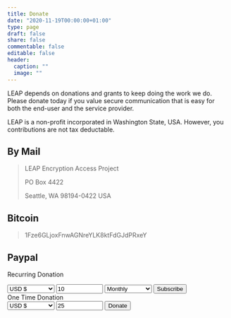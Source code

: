 ```yaml
---
title: Donate
date: "2020-11-19T00:00:00+01:00"
type: page
draft: false
share: false
commentable: false
editable: false
header:
  caption: ""
  image: ""
---
```


LEAP depends on donations and grants to keep doing the work we do. Please donate today if you value secure communication that is easy for both the end-user and the service provider.

LEAP is a non-profit incorporated in Washington State, USA. However, you contributions are not tax deductable.

## By Mail

>  LEAP Encryption Access Project
>
>  PO Box 4422
>
>  Seattle, WA 98194-0422 USA

## Bitcoin

> 1Fze6GLjoxFnwAGNreYLK8ktFdGJdPRxeY

## Paypal

  Recurring Donation<br>
  <form action="https://www.paypal.com/cgi-bin/webscr" method="post" target="_top" style="margin:0">
    <input type="hidden" name="cmd" value="_xclick-subscriptions">
    <input type="hidden" name="t3" value="M">
    <input type="hidden" name="src" value="1">
    <input type="hidden" name="sra" value="1">
    <input type="hidden" name="no_note" value="1">
    <input type="hidden" name="modify" value="1">
    <input type="hidden" name="business" value="JPSDB662ZEMJY">
    <input type="hidden" name="item_name" value="LEAP donation">
    <div class="donation">
      <select name="currency_code" style="width: 8em">
        <option value="USD">USD $</option>
        <option value="CAD">CAD $</option>
        <option value="GBP">GBP £</option>
        <option value="EUR">EUR €</option>
      </select>
      <input type="input" name="a3" value="10" size="6" style="width: 8em">
      <select name="p3" style="width: 8em">
        <option value="1">Monthly</option>
        <option value="3">Quarterly</option>
      </select>
      <input type="submit" name="submit" value="Subscribe">
    </div>
  </form>
  One Time Donation<br>
  <form action="https://www.paypal.com/cgi-bin/webscr" method="post" target="_top">
    <input type="hidden" name="cmd" value="_donations">
    <input type="hidden" name="item_name" value="LEAP donation">
    <input type="hidden" name="business" value="JPSDB662ZEMJY">
    <div class="donation">
      <select name="currency_code" style="width: 8em">
        <option value="USD">USD $</option>
        <option value="CAD">CAD $</option>
        <option value="GBP">GBP £</option>
        <option value="EUR">EUR €</option>
      </select>
      <input type="input" name="amount" value="25" size="6" style="width: 8em">
      <input type="submit" name="submit" value="Donate">
    </div>
  </form>

